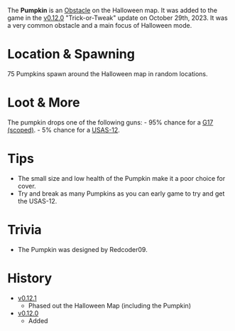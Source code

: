 <Event />

The **Pumpkin** is an [Obstacle](/obstacles) on the Halloween map. It was added to the game in the [v0.12.0](https://github.com/HasangerGames/suroi/releases/tag/v0.12.0) "Trick-or-Tweak" update on October 29th, 2023. It was a very common obstacle and a main focus of Halloween mode.

# Location & Spawning

75 Pumpkins spawn around the Halloween map in random locations.

# Loot & More

The pumpkin drops one of the following guns: - 95% chance for a [G17 (scoped)](/weapons/guns/g17_scoped). - 5% chance for a [USAS-12](/weapons/guns/usas12).

# Tips

- The small size and low health of the Pumpkin make it a poor choice for cover.
- Try and break as many Pumpkins as you can early game to try and get the USAS-12.

# Trivia

- The Pumpkin was designed by Redcoder09.

# History

- [v0.12.1](https://github.com/HasangerGames/suroi/releases/tag/v0.12.1)
  - Phased out the Halloween Map (including the Pumpkin)
- [v0.12.0](https://github.com/HasangerGames/suroi/releases/tag/v0.12.0)
  - Added
